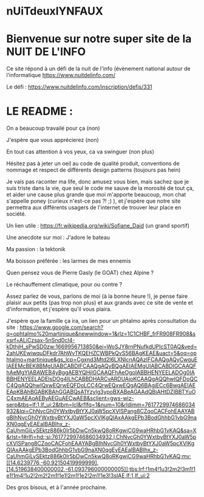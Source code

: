 # nUiTdeuxlYNFAUX

# Bienvenue sur notre super site de la NUIT DE L'INFO

Ce site répond à un défi de la nuit de l'info (évènement national autour de l'informatique https://www.nuitdelinfo.com/

Le défi : https://www.nuitdelinfo.com/inscription/defis/331

# LE README :

On a beaucoup travailé pour ça (non)

J'espère que vous apprécierez (non)

En tout cas attention à vos yeux, ca va swinguer (non plus)

Hésitez pas à jeter un oeil au code de qualité produit, conventions de nommage et respect de différents design patterns (toujours pas hein)

Je vais pas raconter ma life, donc amusez vous bien, mais sachez que je suis triste dans la vie, que seul le code me sauve de la morosité de tout ça, et aider une cause plus grande que moi m'apporte beaucoup, mon chat s'appelle poney (curieux n'est-ce pas ?! ;) ), et j'espère que notre site permettra aux différents usagers de l'internet de trouver leur place en société.

Un lien utile : https://fr.wikipedia.org/wiki/Sofiane_Daid (un grand sportif)

Une anecdote sur moi : J'adore le bateau

Ma passion : la tektonik

Ma boisson préférée : les larmes de mes ennemis

Quen pensez vous de Pierre Gasly (le GOAT) chez Alpine ?

Le réchauffement climatique, pour ou contre ?


Assez parlez de vous, parlons de moi (à la bonne heure !), je pense faire plaisir aux petits (pas trop non plus) et aux grands avec ce site de vente et d'information, et j'espère qu'il vous plaira.

J'espère que la famille ça ira, un lien pour un phtalmo après consultation du site :
https://www.google.com/search?q=ophtalmo%20martinique&newwindow=1&rlz=1C1CHBF_frFR908FR908&sxsrf=ALiCzsax-5nSnd0cI4-kDthjH_sPwSD0zw:1669956713850&ei=WoSJY8rnPNufkdUPlcST0AQ&ved=2ahUKEwiwquDFkdr7AhWvTKQEHZCWBPkQvS56BAgKEAE&uact=5&oq=ophtalmo+martinique&gs_lcp=Cgxnd3Mtd2l6LXNlcnAQAzIFCAAQgAQyCwguEIAEEMcBEK8BMgUIABCABDIFCAAQgAQyBQgAEIAEMgUIABCABDIGCAAQFhAeMgYIABAWEB4yBggAEBYQHjIGCAAQFhAeOgoIABBHENYEELADOg0IABBHENYEELADEIsDOg4ILhCABBDHARCvARDUAjoKCAAQgAQQhwIQFDoQCC4QgAQQhwIQxwEQrwEQFDoLCC4QrwEQxwEQgAQ6BAgjECc6BwgAEIAEEApKBAhBGABKBAhGGABQsA1Yzylg3ypoBXABeAGAAdQBiAHtDZIBBTYuOC4xmAEAoAEByAEGuAECwAEB&sclient=gws-wiz-serp&tbs=lf:1,lf_ui:2&tbm=lcl&rflfq=1&num=10&rldimm=7617729974686034932&lqi=ChNvcGh0YWxtbyBtYXJ0aW5pcXVlSPang8CZqoCACFohEAAYABgBIhNvcGh0YWxtbyBtYXJ0aW5pcXVlKgQIAxAAkgEPb3BodGhhbG1vbG9naXN0qgEyEAEaIBABIhx_z-CaUhmGiLvSEktz886k0Ir5bDwCn5kwQ8oRKgwiCG9waHRhbG1vKAQ&sa=X&rlst=f#rlfi=hd:;si:7617729974686034932,l,ChNvcGh0YWxtbyBtYXJ0aW5pcXVlSPang8CZqoCACFohEAAYABgBIhNvcGh0YWxtbyBtYXJ0aW5pcXVlKgQIAxAAkgEPb3BodGhhbG1vbG9naXN0qgEyEAEaIBABIhx_z-CaUhmGiLvSEktz886k0Ir5bDwCn5kwQ8oRKgwiCG9waHRhbG1vKAQ;mv:[[14.6239776,-60.92150419999999],[14.519638400000002,-61.093796000000005]];tbs:lrf:!1m4!1u3!2m2!3m1!1e1!1m4!1u2!2m2!2m1!1e1!2m1!1e2!2m1!1e3!3sIAE,lf:1,lf_ui:2




Des gros bisous, et à l'année prochaine.
